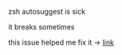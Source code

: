 zsh autosuggest is sick

it breaks sometimes

this issue helped me fix it -> [link](https://github.com/zsh-users/zsh-autosuggestions/issues/422)

